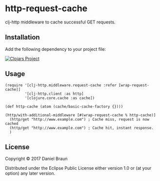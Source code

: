 # http-request-cache

clj-http middleware to cache successful GET requests.

## Installation

Add the following dependency to your project file:

[![Clojars Project](https://img.shields.io/clojars/v/http-request-cache.svg)](https://clojars.org/http-request-cache)

## Usage
```
(require '[clj-http.middleware.request-cache :refer [wrap-request-cache]]                                                                                     
         '[clj-http.client :as http]                                                                                                                          
         '[clojure.core.cache :as cache])

(def http-cache (atom (cache/basic-cache-factory {})))

(http/with-additional-middleware [#(wrap-request-cache % http-cache)]
  (http/get "http://www.example.com") ; Cache miss, request is now cached
  (http/get "http://www.example.com") ; Cache hit, instant response.
  )
```

## License

Copyright © 2017 Daniel Braun

Distributed under the Eclipse Public License either version 1.0 or (at
your option) any later version.
